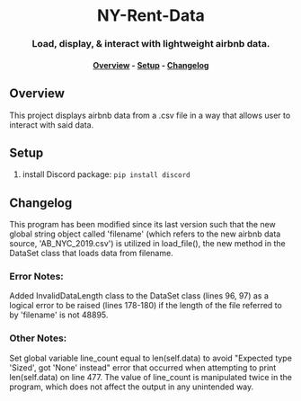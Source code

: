 <h1 align="center">NY-Rent-Data</h1>
<h3 align="center">Load, display, & interact with lightweight airbnb data.</h3>

<h4 align="center">
    <a href="#overview">Overview</a> -
    <a href="#setup">Setup</a> -
    <a href="#changelog">Changelog</a>
</h4>
  

## Overview
This project displays airbnb data from a .csv file in a way that allows user to interact with said data.

## Setup
1) install Discord package: `pip install discord`

## Changelog
This program has been modified since its last version such that the new global string object called 'filename' (which refers to the new airbnb data source, 'AB_NYC_2019.csv') is utilized in load_file(), the new method in the DataSet class that loads data from filename.
### Error Notes:
Added InvalidDataLength class to the DataSet class (lines 96, 97) as a logical error to be raised (lines 178-180) if the length of the file referred to by 'filename' is not 48895.
### Other Notes: 
Set global variable line_count equal to len(self.data) to avoid "Expected type 'Sized', got 'None' instead" error that occurred when attempting to print len(self.data) on line 477. The value of line_count is manipulated twice in the program, which does not affect the output in any unintended way.

